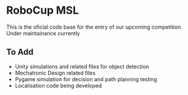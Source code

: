 # RoboCup MSL
This is the oficial code base for the entry of our upcoming competition. Under maintainance currently

## To Add
* Unity simulations and related files for object detection
* Mechatronic Design related files
* Pygame simulation for decision and path planning testing
* Localisation code being developed
